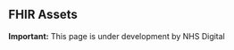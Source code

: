 ## FHIR Assets

<div markdown="span" class="alert alert-warning" role="alert"><i class="fa fa-warning"></i><b> Important:</b> This page is under development by NHS Digital</div>